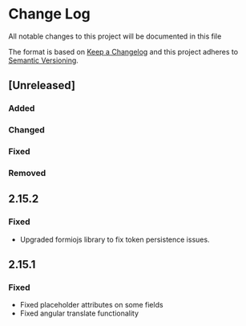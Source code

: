 # Change Log
All notable changes to this project will be documented in this file

The format is based on [Keep a Changelog](http://keepachangelog.com/)
and this project adheres to [Semantic Versioning](http://semver.org/).

## [Unreleased]
### Added

### Changed

### Fixed

### Removed

## 2.15.2
### Fixed
 - Upgraded formiojs library to fix token persistence issues.

## 2.15.1
### Fixed
 - Fixed placeholder attributes on some fields
 - Fixed angular translate functionality
